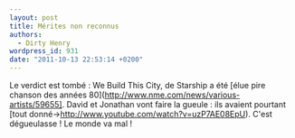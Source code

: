 ```yaml
---
layout: post
title: Mérites non reconnus
authors:
  - Dirty Henry
wordpress_id: 931
date: "2011-10-13 22:53:14 +0200"
---
```


Le verdict est tombé : We Build This City, de Starship a été [élue pire chanson
des années 80](http://www.nme.com/news/various-artists/59655]. David et Jonathan
vont faire la gueule : ils avaient pourtant [tout
donné->http://www.youtube.com/watch?v=uzP7AE08EpU). C'est dégueulasse ! Le monde
va mal !
